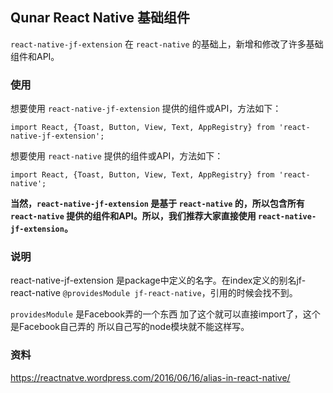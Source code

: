 ## Qunar React Native 基础组件

`react-native-jf-extension` 在 `react-native` 的基础上，新增和修改了许多基础组件和API。

### 使用

想要使用 `react-native-jf-extension` 提供的组件或API，方法如下：

```
import React, {Toast, Button, View, Text, AppRegistry} from 'react-native-jf-extension';
```

想要使用 `react-native` 提供的组件或API，方法如下：

```
import React, {Toast, Button, View, Text, AppRegistry} from 'react-native';
```

**当然，`react-native-jf-extension` 是基于 `react-native` 的，所以包含所有 `react-native` 提供的组件和API。所以，我们推荐大家直接使用 `react-native-jf-extension`。**

### 说明
react-native-jf-extension 是package中定义的名字。在index定义的别名jf-react-native `@providesModule jf-react-native`，引用的时候会找不到。

`providesModule` 是Facebook弄的一个东西 加了这个就可以直接import了，这个是Facebook自己弄的  所以自己写的node模块就不能这样写。


### 资料
https://reactnatve.wordpress.com/2016/06/16/alias-in-react-native/

